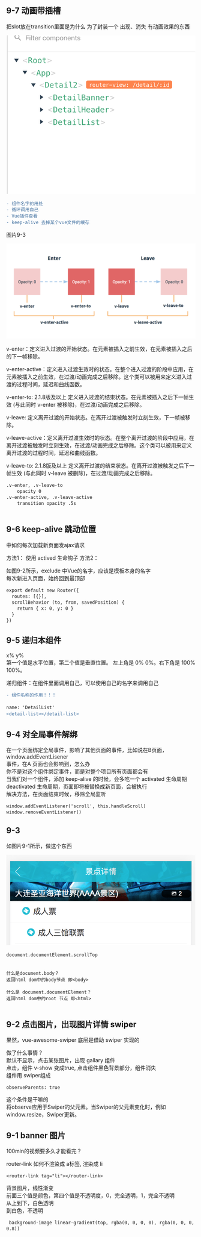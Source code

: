 


## 9-7 动画带插槽

把slot放在transition里面是为什么
为了封装一个 出现、消失 有动画效果的东西

![](https://github.com/shipskunkun/vue-travel/blob/master/articles/images/9-2.png?raw=true)


```diff
- 组件名字的用处
- 循环调用自己
- Vue插件查看
- keep-alive 去掉某个vue文件的缓存
```

图片9-3


![](https://github.com/shipskunkun/vue-travel/blob/master/articles/images/9-3.png?raw=true)






v-enter：定义进入过渡的开始状态。在元素被插入之前生效，在元素被插入之后的下一帧移除。

v-enter-active：定义进入过渡生效时的状态。在整个进入过渡的阶段中应用，在元素被插入之前生效，在过渡/动画完成之后移除。这个类可以被用来定义进入过渡的过程时间，延迟和曲线函数。

v-enter-to: 2.1.8版及以上 定义进入过渡的结束状态。在元素被插入之后下一帧生效 (与此同时 v-enter 被移除)，在过渡/动画完成之后移除。

v-leave: 定义离开过渡的开始状态。在离开过渡被触发时立刻生效，下一帧被移除。

v-leave-active：定义离开过渡生效时的状态。在整个离开过渡的阶段中应用，在离开过渡被触发时立刻生效，在过渡/动画完成之后移除。这个类可以被用来定义离开过渡的过程时间，延迟和曲线函数。

v-leave-to: 2.1.8版及以上 定义离开过渡的结束状态。在离开过渡被触发之后下一帧生效 (与此同时 v-leave 被删除)，在过渡/动画完成之后移除。



```
.v-enter, .v-leave-to
    opacity 0
.v-enter-active, .v-leave-active
    transition opacity .5s


```


## 9-6 keep-alive 跳动位置

中如何每次加载新页面发ajax请求

方法1： 使用 actived 生命钩子
方法2： <keep-alive exclude= "Detail"></keep-alive>

如图9-2所示，exclude 中Vue的名字，应该是模板本身的名字  
每次新进入页面，始终回到最顶部


```
export default new Router({
  routes: [{}],
  scrollBehavior (to, from, savedPosition) {
    return { x: 0, y: 0 }
  }
})
```

## 9-5  递归本组件

x% y%	
第一个值是水平位置，第二个值是垂直位置。
左上角是 0% 0%。右下角是 100% 100%。

递归组件：在组件里面调用自己，可以使用自己的名字来调用自己

```diff
- 组件名称的作用！！！

name: 'DetailList'
<detail-list></detail-list>
```

## 9-4  对全局事件解绑


在一个页面绑定全局事件，影响了其他页面的事件，比如说在B页面，window.addEventLisener  
事件，在A 页面也会影响到，怎么办  
你不是对这个组件绑定事件，而是对整个项目所有页面都会有    
当我们对一个组件，添加 keep-alive 的时候，会多吃一个 activated 生命周期  
deactivated 生命周期，页面即将被替换成新页面，会被执行  
解决方法，在页面结束时候，移除全局监听 


```
window.addEventListener('scroll', this.handleScroll)
window.removeEventListener()
```

## 9-3
如图片9-1所示，做这个东西

![](https://github.com/shipskunkun/vue-travel/blob/master/articles/images/9-1.png?raw=true)

```
document.documentElement.scrollTop


什么是document.body？  
返回html dom中的body节点 即<body>

什么是 document.documentElement？
返回html dom中的root 节点 即<html>
 
```
 
## 9-2 点击图片，出现图片详情 swiper


果然，vue-awesome-swiper 底层是借助 swiper 实现的


做了什么事情？  
默认不显示，点击某张图片，出现 gallary 组件  
点击，组件 v-show 变成true, 点击组件黑色背景部分，组件消失  
组件用 swiper组成  

```
observeParents: true
```
这个条件是干嘛的    
将observe应用于Swiper的父元素。当Swiper的父元素变化时，例如window.resize，Swiper更新。



## 9-1  banner 图片
100min的视频要多久才能看完？


router-link 如何不渲染成 a标签, 渲染成 li

```
<router-link tag="li"></router-link>
```

背景图片，线性渐变  
前面三个值是颜色，第四个值是不透明度，0，完全透明，1，完全不透明  
从上到下，白色透明  
到白色，不透明  


```
 background-image linear-gradient(top, rgba(0, 0, 0, 0), rgba(0, 0, 0, 0.8))

```









